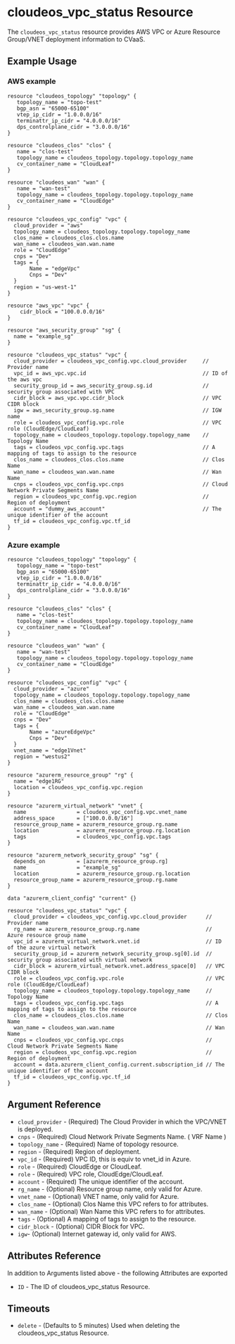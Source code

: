 # cloudeos_vpc_status Resource

The `cloudeos_vpc_status` resource provides AWS VPC or Azure Resource Group/VNET deployment information to CVaaS.

## Example Usage

### AWS example

```hcl
resource "cloudeos_topology" "topology" {
   topology_name = "topo-test"
   bgp_asn = "65000-65100"
   vtep_ip_cidr = "1.0.0.0/16"
   terminattr_ip_cidr = "4.0.0.0/16"
   dps_controlplane_cidr = "3.0.0.0/16"
}

resource "cloudeos_clos" "clos" {
   name = "clos-test"
   topology_name = cloudeos_topology.topology.topology_name
   cv_container_name = "CloudLeaf"
}

resource "cloudeos_wan" "wan" {
   name = "wan-test"
   topology_name = cloudeos_topology.topology.topology_name
   cv_container_name = "CloudEdge"
}

resource "cloudeos_vpc_config" "vpc" {
  cloud_provider = "aws"
  topology_name = cloudeos_topology.topology.topology_name
  clos_name = cloudeos_clos.clos.name
  wan_name = cloudeos_wan.wan.name
  role = "CloudEdge"
  cnps = "Dev"
  tags = {
       Name = "edgeVpc"
       Cnps = "Dev"
  }
  region = "us-west-1"
}

resource "aws_vpc" "vpc" {
    cidr_block = "100.0.0.0/16"
}

resource "aws_security_group" "sg" {
  name = "example_sg"
}

resource "cloudeos_vpc_status" "vpc" {
  cloud_provider = cloudeos_vpc_config.vpc.cloud_provider     // Provider name
  vpc_id = aws_vpc.vpc.id                                     // ID of the aws vpc
  security_group_id = aws_security_group.sg.id                // security group associated with VPC
  cidr_block = aws_vpc.vpc.cidr_block                         // VPC CIDR block
  igw = aws_security_group.sg.name                            // IGW name
  role = cloudeos_vpc_config.vpc.role                         // VPC role (CloudEdge/CloudLeaf)
  topology_name = cloudeos_topology.topology.topology_name    // Topology Name
  tags = cloudeos_vpc_config.vpc.tags                         // A mapping of tags to assign to the resource
  clos_name = cloudeos_clos.clos.name                         // Clos Name
  wan_name = cloudeos_wan.wan.name                            // Wan Name 
  cnps = cloudeos_vpc_config.vpc.cnps                         // Cloud Network Private Segments Name
  region = cloudeos_vpc_config.vpc.region                     // Region of deployment
  account = "dummy_aws_account"                               // The unique identifier of the account
  tf_id = cloudeos_vpc_config.vpc.tf_id
}
```

### Azure example

```hcl
resource "cloudeos_topology" "topology" {
   topology_name = "topo-test"
   bgp_asn = "65000-65100"
   vtep_ip_cidr = "1.0.0.0/16"
   terminattr_ip_cidr = "4.0.0.0/16"
   dps_controlplane_cidr = "3.0.0.0/16"
}

resource "cloudeos_clos" "clos" {
   name = "clos-test"
   topology_name = cloudeos_topology.topology.topology_name
   cv_container_name = "CloudLeaf"
}

resource "cloudeos_wan" "wan" {
   name = "wan-test"
   topology_name = cloudeos_topology.topology.topology_name
   cv_container_name = "CloudEdge"
}

resource "cloudeos_vpc_config" "vpc" {
  cloud_provider = "azure"
  topology_name = cloudeos_topology.topology.topology_name
  clos_name = cloudeos_clos.clos.name
  wan_name = cloudeos_wan.wan.name
  role = "CloudEdge"
  cnps = "Dev"
  tags = {
       Name = "azureEdgeVpc"
       Cnps = "Dev"
  }
  vnet_name = "edge1Vnet"
  region = "westus2"
}

resource "azurerm_resource_group" "rg" {
  name = "edge1RG"
  location = cloudeos_vpc_config.vpc.region
}

resource "azurerm_virtual_network" "vnet" {
  name                = cloudeos_vpc_config.vpc.vnet_name
  address_space       = ["100.0.0.0/16"]
  resource_group_name = azurerm_resource_group.rg.name
  location            = azurerm_resource_group.rg.location
  tags                = cloudeos_vpc_config.vpc.tags
}

resource "azurerm_network_security_group" "sg" {
  depends_on          = [azurerm_resource_group.rg]
  name                = "example_sg"
  location            = azurerm_resource_group.rg.location
  resource_group_name = azurerm_resource_group.rg.name
}

data "azurerm_client_config" "current" {}

resource "cloudeos_vpc_status" "vpc" {
  cloud_provider = cloudeos_vpc_config.vpc.cloud_provider      // Provider name
  rg_name = azurerm_resource_group.rg.name                     // Azure resource group name
  vpc_id = azurerm_virtual_network.vnet.id                     // ID of the azure virtual network
  security_group_id = azurerm_network_security_group.sg[0].id  // security group associated with virtual network
  cidr_block = azurerm_virtual_network.vnet.address_space[0]   // VPC CIDR block
  role = cloudeos_vpc_config.vpc.role                          // VPC role (CloudEdge/CloudLeaf)
  topology_name = cloudeos_topology.topology.topology_name     // Topology Name
  tags = cloudeos_vpc_config.vpc.tags                          // A mapping of tags to assign to the resource
  clos_name = cloudeos_clos.clos.name                          // Clos Name
  wan_name = cloudeos_wan.wan.name                             // Wan Name 
  cnps = cloudeos_vpc_config.vpc.cnps                          // Cloud Network Private Segments Name
  region = cloudeos_vpc_config.vpc.region                      // Region of deployment
  account = data.azurerm_client_config.current.subscription_id // The unique identifier of the account
  tf_id = cloudeos_vpc_config.vpc.tf_id
}
```

## Argument Reference

* `cloud_provider` - (Required) The Cloud Provider in which the VPC/VNET is deployed.
* `cnps` - (Required) Cloud Network Private Segments Name. ( VRF Name )
* `topology_name` - (Required) Name of topology resource.
* `region` - (Required) Region of deployment.
* `vpc_id` - (Required) VPC ID, this is equiv to vnet_id in Azure.
* `role` - (Required) CloudEdge or CloudLeaf.
* `role` - (Required) VPC role, CloudEdge/CloudLeaf.
* `account` - (Required) The unique identifier of the account.
* `rg_name` - (Optional) Resource group name, only valid for Azure.
* `vnet_name` - (Optional) VNET name, only valid for Azure.
* `clos_name` - (Optional) Clos Name this VPC refers to for attributes.
* `wan_name` - (Optional) Wan Name this VPC refers to for attributes.
* `tags` - (Optional) A mapping of tags to assign to the resource.
* `cidr_block` - (Optional) CIDR Block for VPC.
* `igw`- (Optional) Internet gateway id, only valid for AWS.

## Attributes Reference

In addition to Arguments listed above - the following Attributes are exported

* `ID` - The ID of cloudeos_vpc_status Resource.

## Timeouts

* `delete` - (Defaults to 5 minutes) Used when deleting the cloudeos_vpc_status Resource.